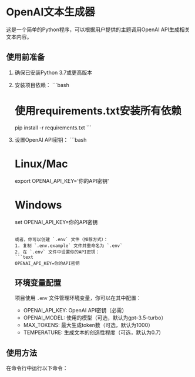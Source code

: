 # OpenAI文本生成器

这是一个简单的Python程序，可以根据用户提供的主题调用OpenAI API生成相关文本内容。

## 使用前准备

1. 确保已安装Python 3.7或更高版本

2. 安装项目依赖：   ```bash
   # 使用requirements.txt安装所有依赖
   pip install -r requirements.txt   ```

3. 设置OpenAI API密钥：   ```bash
   # Linux/Mac
   export OPENAI_API_KEY='你的API密钥'
   
   # Windows
   set OPENAI_API_KEY=你的API密钥   
   ```
   
   或者，你可以创建 `.env` 文件（推荐方式）：
   1. 复制 `.env.example` 文件并重命名为 `.env`
   2. 在 `.env` 文件中设置你的API密钥：
   ```text
   OPENAI_API_KEY=你的API密钥
   ```
   
   ## 环境变量配置
   
   项目使用 `.env` 文件管理环境变量，你可以在其中配置：
   - OPENAI_API_KEY: OpenAI API密钥（必需）
   - OPENAI_MODEL: 使用的模型（可选，默认为gpt-3.5-turbo）
   - MAX_TOKENS: 最大生成token数（可选，默认为1000）
   - TEMPERATURE: 生成文本的创造性程度（可选，默认为0.7）

## 使用方法

在命令行中运行以下命令：
